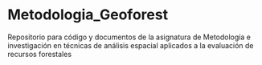 # Metodologia_Geoforest
Repositorio para código y documentos de la asignatura de  Metodología e investigación en técnicas de análisis espacial aplicados a la evaluación de recursos forestales
